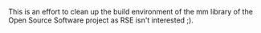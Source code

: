This is an effort to clean up the build environment of the mm library of the Open Source Software project as RSE isn't interested ;).
